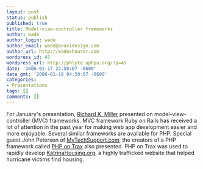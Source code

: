 ```yaml
---
layout: post
status: publish
published: true
title: Model-view-controller frameworks
author: wade
author_login: wade
author_email: wade@anavidesign.com
author_url: http://wadeshearer.com
wordpress_id: 45
wordpress_url: http://phlyte.uphpu.org/?p=45
date: '2006-01-17 22:50:07 -0600'
date_gmt: '2006-01-18 04:50:07 -0600'
categories:
- Presentations
tags: []
comments: []
---
```

<p>For January's presentation, <a href="/users.php?mode=profile&uid=481">Richard K. Miller</a> presented on model-view-controller (MVC) frameworks. MVC framework Ruby on Rails has received a lot of attention in the past year for making web app development easier and more enjoyable.  Several similar frameworks are available for PHP.  Special guest John Peterson of <a href="http://mytechsupport.com">MyTechSupport.com</a>, the creators of a PHP framework called <a href="http://phpontrax.com/">PHP on Trax</a> also presented. PHP on Trax was used to rapidly develop <a href="KatrinaHousing.org">KatrinaHousing.org</a>, a highly trafficked website that helped hurricane victims find housing.</p>
